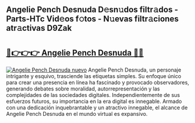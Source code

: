 ## Angelie Pench Desnuda D𝚎sn𝚞dos filtr𝚊dos - Parts-HTc Vid𝚎os f𝚘tos - N𝚞evas filtr𝚊ciones atr𝚊ctivas D9Zak

# <h2><a href="http://mb4n73.tromn.icu/?c=Angelie+Pench+Desnuda">🔗👉👉👉 Angelie Pench Desnuda 🔗🔗</a></h2>

[![Angelie Pench Desnuda nuevo](https://i.imgur.com/pEAQMta.gif)](http://mb4n73.tromn.icu/?c=Angelie+Pench+Desnuda)
Angelie Pench Desnuda, un personaje intrigante y esquivo, trasciende las etiquetas simples. Su enfoque único para crear una presencia en línea ha fascinado y provocado observadores, generando debates sobre moralidad, autorrepresentación y las complejidades de las sociedades digitales. Independientemente de sus esfuerzos futuros, su importancia en la era digital es innegable. Armado con una dedicación inquebrantable y un atractivo innegable, el alcance de Angelie Pench Desnuda en el mundo virtual es expansivo.
